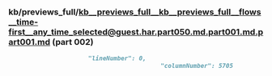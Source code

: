 ### kb/previews_full/kb__previews_full__kb__previews_full__flows__time-first__any_time_selected@guest.har.part050.md.part001.md.part001.md (part 002)

```md
                      "lineNumber": 0,
                                          "columnNumber": 5705
                         
```

```
